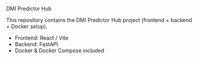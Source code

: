 DMI Predictor Hub

This repository contains the DMI Predictor Hub project (frontend + backend + Docker setup). 

- Frontend: React / Vite
- Backend: FastAPI
- Docker & Docker Compose included
